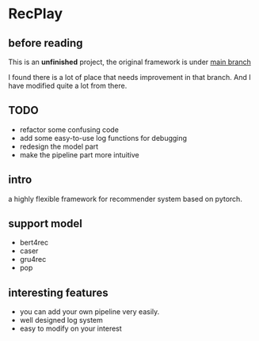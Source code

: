 # RecPlay

## before reading

This is an **unfinished** project, the original framework is under [main branch](https://github.com/Furyton/Recommender-Baseline-Model)

I found there is a lot of place that needs improvement in that branch. And I have modified quite a lot from there.

## TODO

- refactor some confusing code
- add some easy-to-use log functions for debugging
- redesign the model part
- make the pipeline part more intuitive

## intro

a highly flexible framework for recommender system based on pytorch.

## support model

- bert4rec
- caser
- gru4rec
- pop

## interesting features

- you can add your own pipeline very easily.
- well designed log system
- easy to modify on your interest
